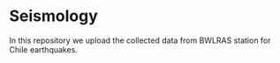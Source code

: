 # Seismology
In this repository we upload the collected data from BWLRAS station
for Chile earthquakes. 

